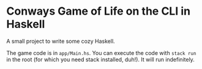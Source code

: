 # Conways Game of Life on the CLI in Haskell
A small project to write some cozy Haskell. 

The game code is in `app/Main.hs`. You can execute the code with `stack run` in the root (for which you need stack installed, duh!). It will run indefinitely.
